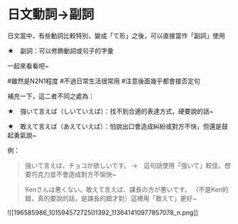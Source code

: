 # 日文動詞→副詞

日文當中，有些動詞比較特別，變成「て形」之後，可以直接當作「副詞」使用

★　副詞：可以修飾動詞或句子的字彙

一起來看看吧~


\#雖然是N2N1程度
\#不過日常生活很常用
\#注意後面幾乎都會接否定句


補充一下，這二者不同之處為：

★　強いて言えば（しいていえば）：找不到合適的表達方式，硬要說的話~

★　敢えて言えば（あえていえば）：怕說出口會造成糾紛或對方不快，但還是鼓起勇氣說~

例：

>強いて言えば、チョコが欲しいです。
→　這句話使用「強いて」較佳，想要巧克力並不會造成對方不愉快~

>Kenさんは悪くない。敢えて言えば、課長の方が悪いです。
（不是Ken的錯，真的要說的話，是課長的錯才對）這裡用「敢えて」更好~

![[196585986_10159457272501392_113641410977857078_n.png]]
